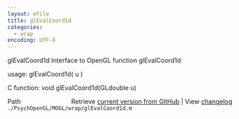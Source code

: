 ```yaml
---
layout: mfile
title: glEvalCoord1d
categories:
  - wrap
encoding: UTF-8
---
```


glEvalCoord1d  Interface to OpenGL function glEvalCoord1d

usage:  glEvalCoord1d\( u \)

C function:  void glEvalCoord1d\(GLdouble u\)


<div class="code_header" style="text-align:right;">
  <span style="float:left;">Path&nbsp;&nbsp;</span> <span class="counter">Retrieve <a href=
  "https://raw.github.com/Psychtoolbox-3/Psychtoolbox-3/beta/./PsychOpenGL/MOGL/wrap/glEvalCoord1d.m">current version from GitHub</a> | View <a href=
  "https://github.com/Psychtoolbox-3/Psychtoolbox-3/commits/beta/./PsychOpenGL/MOGL/wrap/glEvalCoord1d.m">changelog</a></span>
</div>
<div class="code">
  <code>./PsychOpenGL/MOGL/wrap/glEvalCoord1d.m</code>
</div>
